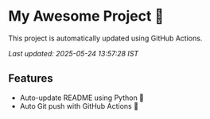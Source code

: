 # My Awesome Project 🚀

This project is automatically updated using GitHub Actions.

_Last updated: 2025-05-24 13:57:28 IST_

## Features
- Auto-update README using Python 🐍
- Auto Git push with GitHub Actions 🤖
